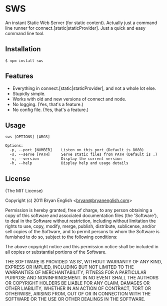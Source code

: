 
# SWS
      
  An instant Static Web Server (for static content).  Actually just a command line runner for connect.[static|staticProvider].  Just a quick and easy command line tool.

## Installation

    $ npm install sws

## Features

  * Everything in connect.[static|staticProvider], and not a whole lot else.
  * Stupidly simple.
  * Works with old and new versions of connect and node.
  * No logging. (Yes, that's a feature.)
  * No config file. (Yes, that's a feature.)

## Usage

    sws [OPTIONS] [ARGS]

    Options: 
      -p, --port [NUMBER]    Listen on this port (Default is 8080)
      -s, --serve [PATH]     Serve static files from PATH (Default is .)
      -v, --version          Display the current version
      -h, --help             Display help and usage details

## License 

(The MIT License)

Copyright (c) 2011 Bryan English &lt;bryan@bryanenglish.com&gt;

Permission is hereby granted, free of charge, to any person obtaining
a copy of this software and associated documentation files (the
'Software'), to deal in the Software without restriction, including
without limitation the rights to use, copy, modify, merge, publish,
distribute, sublicense, and/or sell copies of the Software, and to
permit persons to whom the Software is furnished to do so, subject to
the following conditions:

The above copyright notice and this permission notice shall be
included in all copies or substantial portions of the Software.

THE SOFTWARE IS PROVIDED 'AS IS', WITHOUT WARRANTY OF ANY KIND,
EXPRESS OR IMPLIED, INCLUDING BUT NOT LIMITED TO THE WARRANTIES OF
MERCHANTABILITY, FITNESS FOR A PARTICULAR PURPOSE AND NONINFRINGEMENT.
IN NO EVENT SHALL THE AUTHORS OR COPYRIGHT HOLDERS BE LIABLE FOR ANY
CLAIM, DAMAGES OR OTHER LIABILITY, WHETHER IN AN ACTION OF CONTRACT,
TORT OR OTHERWISE, ARISING FROM, OUT OF OR IN CONNECTION WITH THE
SOFTWARE OR THE USE OR OTHER DEALINGS IN THE SOFTWARE.
